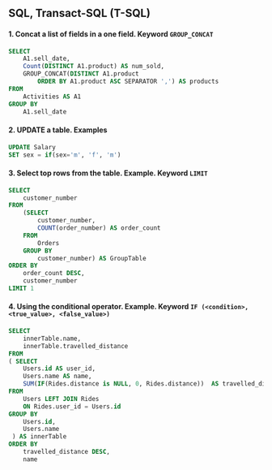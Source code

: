 ## SQL, Transact-SQL (T-SQL)

#### 1. Concat a list of fields in a one field. Keyword `GROUP_CONCAT`

```sql
SELECT
    A1.sell_date,
    Count(DISTINCT A1.product) AS num_sold,
    GROUP_CONCAT(DISTINCT A1.product
        ORDER BY A1.product ASC SEPARATOR ',') AS products
FROM
    Activities AS A1
GROUP BY
    A1.sell_date
```


#### 2. UPDATE a table. Examples

```sql
UPDATE Salary
SET sex = if(sex='m', 'f', 'm')
```


#### 3. Select top rows from the table. Example. Keyword `LIMIT`

```sql
SELECT 
    customer_number
FROM
    (SELECT
        customer_number,
        COUNT(order_number) AS order_count
    FROM
        Orders
    GROUP BY
        customer_number) AS GroupTable
ORDER BY
    order_count DESC,
    customer_number
LIMIT 1
```

#### 4. Using the conditional operator. Example. Keyword `IF (<condition>, <true_value>, <false_value>)`

```sql
SELECT
    innerTable.name,
    innerTable.travelled_distance
FROM
( SELECT
    Users.id AS user_id,
    Users.name AS name,
    SUM(IF(Rides.distance is NULL, 0, Rides.distance))  AS travelled_distance
FROM
    Users LEFT JOIN Rides
    ON Rides.user_id = Users.id
GROUP BY
    Users.id,
    Users.name
 ) AS innerTable
ORDER BY
    travelled_distance DESC,
    name
```